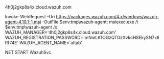 4h0j2gkp8s4x.cloud.wazuh.com
 
Invoke-WebRequest -Uri https://packages.wazuh.com/4.x/windows/wazuh-agent-4.10.1-1.msi -OutFile $env:tmp\wazuh-agent; msiexec.exe /i $env:tmp\wazuh-agent /q WAZUH_MANAGER='4h0j2gkp8s4x.cloud.wazuh.com' WAZUH_REGISTRATION_PASSWORD='mNmLK1OGzQTOzXvkcHSEkySN7x8Rf74E' WAZUH_AGENT_NAME='aftab'
 
NET START WazuhSvc
 
